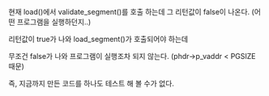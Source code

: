 현재 load()에서 validate\_segment()를 호출 하는데 그 리턴값이 false이 나온다.
(어떤 프로그램을 실행하던지..)

리턴값이 true가 나와 load\_segment()가 호출되어야 하는데

무조건 false가 나와 프로그램이 실행조차 되지 않는다. (phdr->p\_vaddr < PGSIZE 때문)

즉, 지금까지 만든 코드를 하나도 테스트 해 볼 수가 없다.